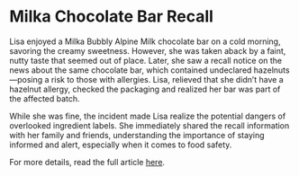 # Milka Chocolate Bar Recall

Lisa enjoyed a Milka Bubbly Alpine Milk chocolate bar on a cold morning, savoring the creamy sweetness. However, she was taken aback by a faint, nutty taste that seemed out of place. Later, she saw a recall notice on the news about the same chocolate bar, which contained undeclared hazelnuts—posing a risk to those with allergies. Lisa, relieved that she didn’t have a hazelnut allergy, checked the packaging and realized her bar was part of the affected batch.

While she was fine, the incident made Lisa realize the potential dangers of overlooked ingredient labels. She immediately shared the recall information with her family and friends, understanding the importance of staying informed and alert, especially when it comes to food safety.

For more details, read the full article [here](https://foodreview.news/2025/01/16/milka-chocolate-bar-recall/).
